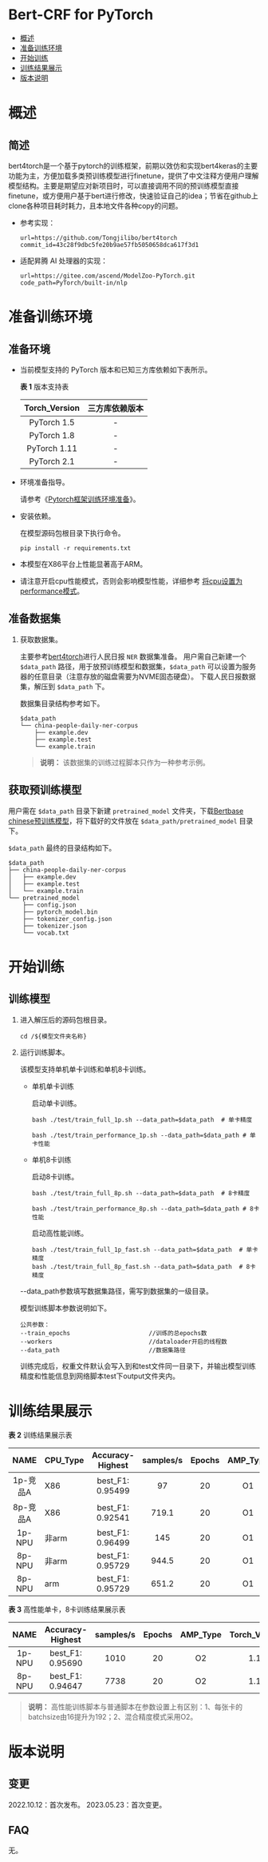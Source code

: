 # Bert-CRF for PyTorch

-   [概述](概述.md)
-   [准备训练环境](准备训练环境.md)
-   [开始训练](开始训练.md)
-   [训练结果展示](训练结果展示.md)
-   [版本说明](版本说明.md)

# 概述

## 简述

bert4torch是一个基于pytorch的训练框架，前期以效仿和实现bert4keras的主要功能为主，方便加载多类预训练模型进行finetune，提供了中文注释方便用户理解模型结构。主要是期望应对新项目时，可以直接调用不同的预训练模型直接finetune，或方便用户基于bert进行修改，快速验证自己的idea；节省在github上clone各种项目耗时耗力，且本地文件各种copy的问题。

- 参考实现：

  ```
  url=https://github.com/Tongjilibo/bert4torch
  commit_id=43c28f9dbc5fe20b9ae57fb5050658dca617f3d1
  ```
- 适配昇腾 AI 处理器的实现：

    ```
    url=https://gitee.com/ascend/ModelZoo-PyTorch.git
    code_path=PyTorch/built-in/nlp
    ```


# 准备训练环境

## 准备环境

- 当前模型支持的 PyTorch 版本和已知三方库依赖如下表所示。

  **表 1**  版本支持表

  | Torch_Version      | 三方库依赖版本                                 |
  | :--------: | :----------------------------------------------------------: |
  | PyTorch 1.5 | - |
  | PyTorch 1.8 | - |
  | PyTorch 1.11   | - |
  | PyTorch 2.1   | - |

- 环境准备指导。

  请参考《[Pytorch框架训练环境准备](https://www.hiascend.com/document/detail/zh/ModelZoo/pytorchframework/ptes)》。
  
- 安装依赖。

  在模型源码包根目录下执行命令。
  ```
  pip install -r requirements.txt
  ```
- 本模型在X86平台上性能显著高于ARM。
- 请注意开启cpu性能模式，否则会影响模型性能，详细参考 [将cpu设置为performance模式](https://gitee.com/ascend/pytorch/blob/master/docs/zh/PyTorch%E8%AE%AD%E7%BB%83%E8%B0%83%E4%BC%98&%E5%B7%A5%E5%85%B7%E4%BD%BF%E7%94%A8%E6%8C%87%E5%8D%97/PyTorch%E8%AE%AD%E7%BB%83%E8%B0%83%E4%BC%98&%E5%B7%A5%E5%85%B7%E4%BD%BF%E7%94%A8%E6%8C%87%E5%8D%97.md#%E5%B0%86cpu%E8%AE%BE%E7%BD%AE%E4%B8%BAperformance%E6%A8%A1%E5%BC%8F)。


## 准备数据集

1. 获取数据集。

   主要参考[bert4torch](https://github.com/Tongjilibo/bert4torch)进行人民日报 `NER` 数据集准备。
   用户需自己新建一个 `$data_path` 路径，用于放预训练模型和数据集，`$data_path` 可以设置为服务器的任意目录（注意存放的磁盘需要为NVME固态硬盘）。
   下载人民日报数据集，解压到 `$data_path` 下。
   
   数据集目录结构参考如下。
   ```
   $data_path
   └── china-people-daily-ner-corpus
       ├── example.dev
       ├── example.test
       └── example.train
   ```
   > **说明：** 
   >该数据集的训练过程脚本只作为一种参考示例。

## 获取预训练模型

用户需在 `$data_path` 目录下新建 `pretrained_model` 文件夹，下载[Bertbase chinese预训练模型](https://huggingface.co/bert-base-chinese/tree/main)，将下载好的文件放在 `$data_path/pretrained_model` 目录下。

`$data_path` 最终的目录结构如下。
```
$data_path
├── china-people-daily-ner-corpus
│   ├── example.dev
│   ├── example.test
│   └── example.train
└── pretrained_model
    ├── config.json
    ├── pytorch_model.bin
    ├── tokenizer_config.json
    ├── tokenizer.json
    └── vocab.txt
```

# 开始训练

## 训练模型

1. 进入解压后的源码包根目录。

   ```
   cd /${模型文件夹名称} 
   ```

2. 运行训练脚本。

   该模型支持单机单卡训练和单机8卡训练。

   - 单机单卡训练

     启动单卡训练。

     ```
     bash ./test/train_full_1p.sh --data_path=$data_path  # 单卡精度
     
     bash ./test/train_performance_1p.sh --data_path=$data_path # 单卡性能
     ```

   - 单机8卡训练

     启动8卡训练。

     ```
     bash ./test/train_full_8p.sh --data_path=$data_path  # 8卡精度
     
     bash ./test/train_performance_8p.sh --data_path=$data_path # 8卡性能
     ```
     启动高性能训练。

     ```
     bash ./test/train_full_1p_fast.sh --data_path=$data_path  # 单卡精度
     bash ./test/train_full_8p_fast.sh --data_path=$data_path  # 8卡精度
     ```
   --data_path参数填写数据集路径，需写到数据集的一级目录。

   模型训练脚本参数说明如下。

   ```
   公共参数：
   --train_epochs                      //训练的总epochs数
   --workers                           //dataloader开启的线程数
   --data_path                         //数据集路径
   ```

   训练完成后，权重文件默认会写入到和test文件同一目录下，并输出模型训练精度和性能信息到网络脚本test下output文件夹内。


# 训练结果展示

**表 2**  训练结果展示表

|    NAME     | CPU_Type | Accuracy-Highest | samples/s | Epochs | AMP_Type | Torch_Version |
|:-----------:|-------| :-----:  |:---------:|:------:|:--------:|:-------------:|
|   1p-竞品A    | X86   | best_F1: 0.95499 |    97     |   20   |    O1    |      1.5      |
|   8p-竞品A    | X86   | best_F1: 0.92541 |   719.1   |   20   |    O1    |      1.5      |
|   1p-NPU    | 非arm  | best_F1: 0.96499 |    145    |   20   |    O1    |      1.8      |
|   8p-NPU    |非arm   | best_F1: 0.95729 |   944.5   |   20   |    O1    |      1.8      |
| 8p-NPU      | arm   | best_F1: 0.95729                 |   651.2   |   20   |    O1    |     1.11      |

**表 3**  高性能单卡，8卡训练结果展示表

| NAME     | Accuracy-Highest |  samples/s | Epochs | AMP_Type | Torch_Version |
| :------: | :-----:  | :---: | :-------: | :-----: | :-----------: |
| 1p-NPU   | best_F1: 0.95690 | 1010 | 20 |      O2 | 1.11 |
| 8p-NPU   | best_F1: 0.94647 | 7738 | 20 |      O2 | 1.11 |

> **说明：**
> 高性能训练脚本与普通脚本在参数设置上有区别：1、每张卡的batchsize由16提升为192；2、混合精度模式采用O2。

# 版本说明

## 变更

2022.10.12：首次发布。
2023.05.23：首次变更。

## FAQ

无。
